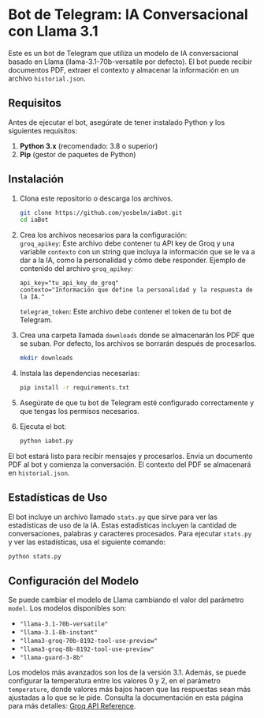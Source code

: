 # Bot de Telegram: IA Conversacional con Llama 3.1

Este es un bot de Telegram que utiliza un modelo de IA conversacional basado en Llama (llama-3.1-70b-versatile por defecto). El bot puede recibir documentos PDF, extraer el contexto y almacenar la información en un archivo `historial.json`.

## Requisitos

Antes de ejecutar el bot, asegúrate de tener instalado Python y los siguientes requisitos:

1. **Python 3.x** (recomendado: 3.8 o superior)
2. **Pip** (gestor de paquetes de Python)

## Instalación

1. Clona este repositorio o descarga los archivos.

    ```bash
    git clone https://github.com/yosbelm/iaBot.git
    cd iaBot
    ```

2. Crea los archivos necesarios para la configuración:  
   `groq_apikey`: Este archivo debe contener tu API key de Groq y una variable `contexto` con un string que incluya la información que se le va a dar a la IA, como la personalidad y cómo debe responder. Ejemplo de contenido del archivo `groq_apikey`:
   
   ```plaintext
   api_key="tu_api_key_de_groq"
   contexto="Información que define la personalidad y la respuesta de la IA."  
   ```
   `telegram_token`: Este archivo debe contener el token de tu bot de Telegram.  

3. Crea una carpeta llamada `downloads` donde se almacenarán los PDF que se suban. Por defecto, los archivos se borrarán después de procesarlos.

    ```bash
    mkdir downloads
    ```

4. Instala las dependencias necesarias:

    ```bash
    pip install -r requirements.txt
    ```

5. Asegúrate de que tu bot de Telegram esté configurado correctamente y que tengas los permisos necesarios.

6. Ejecuta el bot:

    ```bash
    python iabot.py
    ```

El bot estará listo para recibir mensajes y procesarlos. Envía un documento PDF al bot y comienza la conversación. El contexto del PDF se almacenará en `historial.json`.

## Estadísticas de Uso

El bot incluye un archivo llamado `stats.py` que sirve para ver las estadísticas de uso de la IA. Estas estadísticas incluyen la cantidad de conversaciones, palabras y caracteres procesados. Para ejecutar `stats.py` y ver las estadísticas, usa el siguiente comando:

```bash
python stats.py
```

## Configuración del Modelo

Se puede cambiar el modelo de Llama cambiando el valor del parámetro `model`. Los modelos disponibles son:

- `"llama-3.1-70b-versatile"`
- `"llama-3.1-8b-instant"`
- `"llama3-groq-70b-8192-tool-use-preview"`
- `"llama3-groq-8b-8192-tool-use-preview"`
- `"llama-guard-3-8b"`

Los modelos más avanzados son los de la versión 3.1. Además, se puede configurar la temperatura entre los valores 0 y 2, en el parámetro `temperature`, donde valores más bajos hacen que las respuestas sean más ajustadas a lo que se le pide. Consulta la documentación en esta página para más detalles: [Groq API Reference](https://console.groq.com/docs/api-reference#chat).
